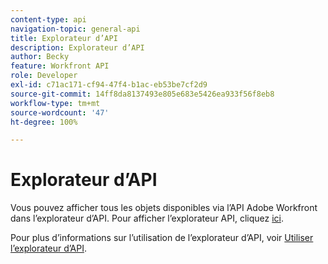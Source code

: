 ```yaml
---
content-type: api
navigation-topic: general-api
title: Explorateur d’API
description: Explorateur d’API
author: Becky
feature: Workfront API
role: Developer
exl-id: c71ac171-cf94-47f4-b1ac-eb53be7cf2d9
source-git-commit: 14ff8da8137493e805e683e5426ea933f56f8eb8
workflow-type: tm+mt
source-wordcount: '47'
ht-degree: 100%

---
```



# Explorateur d’API

Vous pouvez afficher tous les objets disponibles via l’API Adobe Workfront dans l’explorateur d’API. Pour afficher l’explorateur API, cliquez [ici](https://developer.adobe.com/workfront/api-explorer/).

Pour plus d’informations sur l’utilisation de l’explorateur d’API, voir [Utiliser l’explorateur d’API](../../wf-api/general/using-api-explorer.md).
